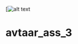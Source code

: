 [![alt text](https://github.com/easywebdevelopment/avtaar_ass_3/blob/main/Screenshot%20from%202022-03-06%2021-51-23.png)
# avtaar_ass_3
